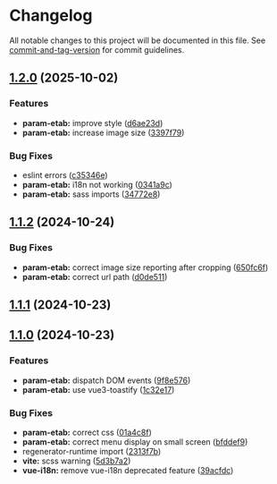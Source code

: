 # Changelog

All notable changes to this project will be documented in this file. See [commit-and-tag-version](https://github.com/absolute-version/commit-and-tag-version) for commit guidelines.

## [1.2.0](https://github.com/GIP-RECIA/recia-webcomponents/compare/param-etab/v1.1.2...param-etab/v1.2.0) (2025-10-02)


### Features

* **param-etab:** improve style ([d6ae23d](https://github.com/GIP-RECIA/recia-webcomponents/commit/d6ae23d6f5f3ea3fc2420c765db2a6b26cfc5086))
* **param-etab:** increase image size ([3397f79](https://github.com/GIP-RECIA/recia-webcomponents/commit/3397f79f5e4b8f7dae0068813585f2ebe63cd9a0))


### Bug Fixes

* eslint errors ([c35346e](https://github.com/GIP-RECIA/recia-webcomponents/commit/c35346e1b8fd931efbe848c5b4fc37288860fa52))
* **param-etab:** i18n not working ([0341a9c](https://github.com/GIP-RECIA/recia-webcomponents/commit/0341a9c94a06e02f3d42a57248923ea791c90c0e))
* **param-etab:** sass imports ([34772e8](https://github.com/GIP-RECIA/recia-webcomponents/commit/34772e8526ed6391b172d22157ed3db941f9162a))

## [1.1.2](https://github.com/GIP-RECIA/recia-webcomponents/compare/param-etab/v1.1.1...param-etab/v1.1.2) (2024-10-24)


### Bug Fixes

* **param-etab:** correct image size reporting after cropping ([650fc6f](https://github.com/GIP-RECIA/recia-webcomponents/commit/650fc6f6d24c8fedf528dc0f064a23927ea5e895))
* **param-etab:** correct url path ([d0de511](https://github.com/GIP-RECIA/recia-webcomponents/commit/d0de5117b6438ae04f278db4c053d0062fc760a7))

## [1.1.1](https://github.com/GIP-RECIA/recia-webcomponents/compare/param-etab/v1.1.0...param-etab/v1.1.1) (2024-10-23)

## [1.1.0](https://github.com/GIP-RECIA/recia-webcomponents/compare/39acfdc03234e6b7bc6e3ebae511824691104017...param-etab/v1.1.0) (2024-10-23)


### Features

* **param-etab:** dispatch DOM events ([9f8e576](https://github.com/GIP-RECIA/recia-webcomponents/commit/9f8e576ba86bff8a507e626f315fa5649c717f90))
* **param-etab:** use vue3-toastify ([1c32e17](https://github.com/GIP-RECIA/recia-webcomponents/commit/1c32e171a50255dedf6584be64e63dc2a164dbb9))


### Bug Fixes

* **param-etab:** correct css ([01a4c8f](https://github.com/GIP-RECIA/recia-webcomponents/commit/01a4c8fa85806be338ce2ad9c7d70b6c65992f01))
* **param-etab:** correct menu display on small screen ([bfddef9](https://github.com/GIP-RECIA/recia-webcomponents/commit/bfddef9ecd5903ab1ae6eca30caba623e28b55be))
* regenerator-runtime import ([2313f7b](https://github.com/GIP-RECIA/recia-webcomponents/commit/2313f7b1db5a10fb76aef7b35a3d67a562d6ebae))
* **vite:** scss warning ([5d3b7a2](https://github.com/GIP-RECIA/recia-webcomponents/commit/5d3b7a2c9123570ad3980e654dadfd56c2b03bb3))
* **vue-i18n:** remove vue-i18n deprecated feature ([39acfdc](https://github.com/GIP-RECIA/recia-webcomponents/commit/39acfdc03234e6b7bc6e3ebae511824691104017))
